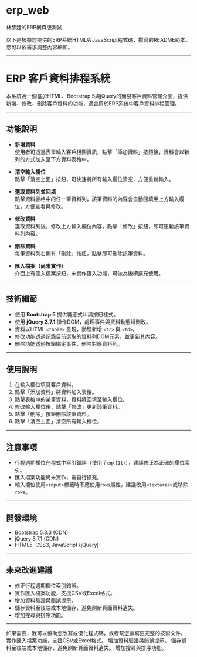 # erp_web
林彥廷的ERP網頁版測試


以下是根據您提供的ERP系統HTML與JavaScript程式碼，撰寫的README範本。您可以依需求調整內容細節。

---

# ERP 客戶資料排程系統

本系統為一個基於HTML、Bootstrap 5與jQuery的簡易客戶資料管理介面，提供新增、修改、刪除客戶資料的功能，適合用於ERP系統中客戶資料排程管理。

---

## 功能說明

- **新增資料**  
  使用者可透過表單輸入客戶相關資訊，點擊「添加資料」按鈕後，資料會以新列的方式加入至下方資料表格中。

- **清空輸入欄位**  
  點擊「清空上面」按鈕，可快速將所有輸入欄位清空，方便重新輸入。

- **選取資料列並回填**  
  點擊資料表格中的任一筆資料列，該筆資料的內容會自動回填至上方輸入欄位，方便查看與修改。

- **修改資料**  
  選取資料列後，修改上方輸入欄位內容，點擊「修改」按鈕，即可更新該筆資料列內容。

- **刪除資料**  
  每筆資料列右側有「刪除」按鈕，點擊即可刪除該筆資料。

- **匯入檔案（尚未實作）**  
  介面上有匯入檔案按鈕，未實作匯入功能，可做為後續擴充使用。

---

## 技術細節

- 使用 **Bootstrap 5** 提供響應式UI與按鈕樣式。
- 使用 **jQuery 3.7.1** 操作DOM，處理事件與資料動態增刪改。
- 資料以HTML `<table>` 呈現，動態新增 `<tr>` 與 `<td>`。
- 修改功能透過記錄目前選取的資料列DOM元素，並更新其內容。
- 刪除功能透過按鈕綁定事件，刪除對應資料列。

---

## 使用說明

1. 在輸入欄位填寫客戶資料。
2. 點擊「添加資料」將資料加入表格。
3. 點擊表格中的某筆資料，資料將回填至輸入欄位。
4. 修改輸入欄位後，點擊「修改」更新該筆資料。
5. 點擊「刪除」按鈕刪除該筆資料。
6. 點擊「清空上面」清空所有輸入欄位。

---

## 注意事項

- 行程週期欄位在程式中索引錯誤（使用了`eq(111)`），建議修正為正確的欄位索引。
- 匯入檔案功能尚未實作，需自行擴充。
- 輸入欄位使用`<input>`標籤時不應使用`rows`屬性，建議改用`<textarea>`或移除`rows`。

---

## 開發環境

- Bootstrap 5.3.3 (CDN)
- jQuery 3.7.1 (CDN)
- HTML5, CSS3, JavaScript (jQuery)

---

## 未來改進建議

- 修正行程週期欄位索引錯誤。
- 實作匯入檔案功能，支援CSV或Excel格式。
- 增加資料驗證與錯誤提示。
- 儲存資料至後端或本地儲存，避免刷新頁面資料遺失。
- 增加搜尋與排序功能。

---

如果需要，我可以協助您改寫或優化程式碼，或者幫您撰寫更完整的技術文件。
實作匯入檔案功能，支援CSV或Excel格式。
增加資料驗證與錯誤提示。
儲存資料至後端或本地儲存，避免刷新頁面資料遺失。
增加搜尋與排序功能。
